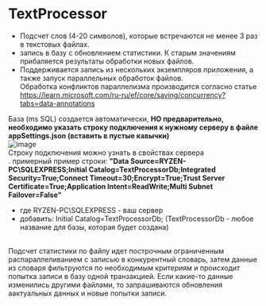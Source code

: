 # TextProcessor

- Подсчет слов (4-20 символов), которые встречаются не менее 3 раз в текстовых файлах.<br>
- запись в базу с обновлением статистики. К старым значениям прибаляется результаты обработки новых файлов.<br>
- Поддерживается запись из нескольких экземпляров приложения, а также запуск параллельных обработок файлов.<br>
Обработка конфликтов параллелизма производится согласно статье https://learn.microsoft.com/ru-ru/ef/core/saving/concurrency?tabs=data-annotations <br>

База (ms SQL) создается автоматически, <b>НО предварительно, необходимо указать строку подключения к нужному серверу в файле appSettings.json (вставить в пустые кавычки)</b> <br>
![image](https://github.com/user-attachments/assets/f3422b47-498c-4cac-8325-0716c47badac)<br>
Cтроку подключения можно узнать в свойствах сервера<br>.
примерный пример строки: <b>"Data Source=RYZEN-PC\\SQLEXPRESS;Initial Catalog=TextProcessorDb;Integrated Security=True;Connect Timeout=30;Encrypt=True;Trust Server Certificate=True;Application Intent=ReadWrite;Multi Subnet Failover=False"</b><br>
- где RYZEN-PC\\SQLEXPRESS - ваш сервер<br>
- добавить: Initial Catalog=TextProcessorDb;    (TextProcessorDb - любое название для базы, которая будет создана)<br><br>

Подсчет статистики по файлу идет построчным ограниченным распараллеливанием с записью в конкурентный словарь, затем данные из словаря фильтруются по необходимым критериям и происходит попытка записи в базу одной транзакцией. Если какие-то данные изменились другими файлами, то запрашиваются обновления аактуальных данных и новые попытки записи.
